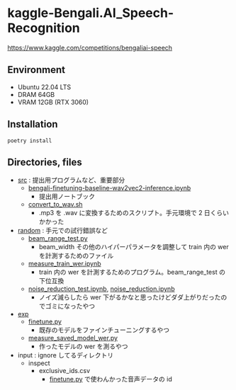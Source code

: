 # kaggle-Bengali.AI_Speech-Recognition
https://www.kaggle.com/competitions/bengaliai-speech

## Environment
- Ubuntu 22.04 LTS
- DRAM 64GB
- VRAM 12GB (RTX 3060)

## Installation
```poetry install```

## Directories, files
- [src](src) : 提出用プログラムなど、重要部分
  - [bengali-finetuning-baseline-wav2vec2-inference.ipynb](src/bengali-finetuning-baseline-wav2vec2-inference.ipynb)
    - 提出用ノートブック
  - [convert_to_wav.sh](src/convert_to_wav.sh)
    - .mp3 を .wav に変換するためのスクリプト。手元環境で 2 日くらいかかった
- [random](random) : 手元での試行錯誤など
  - [beam_range_test.py](random/beam_range_test.py)
    - beam_width その他のハイパーパラメータを調整して train 内の wer を計測するためのファイル
  - [measure_train_wer.ipynb](random/measure_train_wer.ipynb)
    - train 内の wer を計測するためのプログラム。beam_range_test の下位互換
  - [noise_reduction_test.ipynb](random/noise_reduction.ipynb), [noise_reduction.ipynb](random/noise_reduction.ipynb)
    - ノイズ減らしたら wer 下がるかなと思ったけどダダ上がりだったのでゴミになったやつ
- [exp](exp)
  - [finetune.py](exp/finetune.py)
    - 既存のモデルをファインチューニングするやつ
  - [measure_saved_model_wer.py](exp/measure_saved_model_wer.py)
    - 作ったモデルの wer を測るやつ
- input : ignore してるディレクトリ
  - inspect
    - exclusive_ids.csv
      - [finetune.py](exp/finetune.py) で使わんかった音声データの id